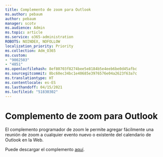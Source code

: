 ```yaml
---
title: Complemento de zoom para Outlook
ms.author: pebaum
author: pebaum
manager: scotv
ms.audience: Admin
ms.topic: article
ms.service: o365-administration
ROBOTS: NOINDEX, NOFOLLOW
localization_priority: Priority
ms.collection: Adm_O365
ms.custom:
- "9002503"
- "4851"
ms.openlocfilehash: 8ef80703f8274bee5e8184b5e4eeb6be0d45afbc
ms.sourcegitcommit: 8bc60ec34bc1e40685e3976576e04a2623f63a7c
ms.translationtype: HT
ms.contentlocale: es-ES
ms.lasthandoff: 04/15/2021
ms.locfileid: "51830302"
---
```

# <a name="zoom-add-in-for-outlook"></a>Complemento de zoom para Outlook

El complemento programador de zoom le permite agregar fácilmente una reunión de zoom a cualquier evento nuevo o existente del calendario de Outlook en la Web.

Puede descargar el complemento [aquí](https://go.microsoft.com/fwlink/?linkid=2126413).
 